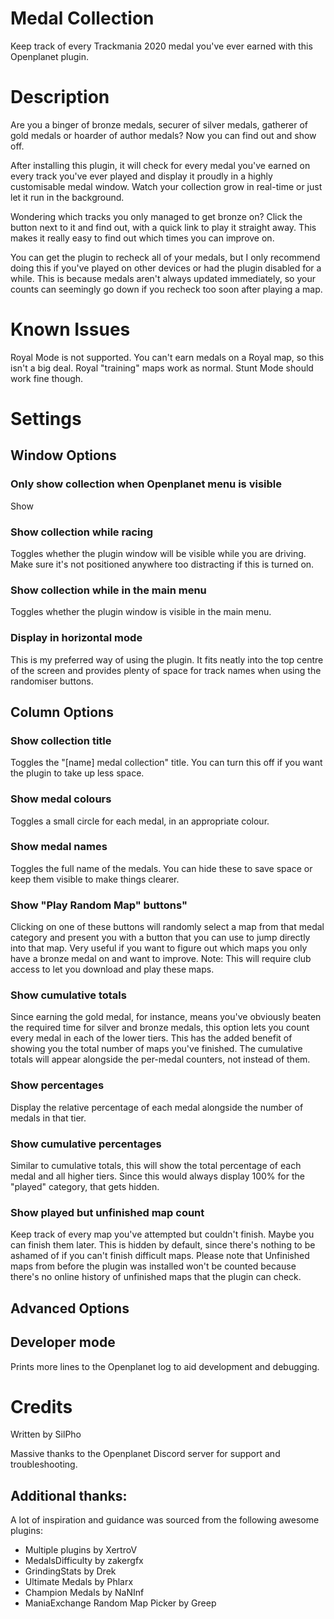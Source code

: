 # Medal Collection
Keep track of every Trackmania 2020 medal you've ever earned with this Openplanet plugin.

# Description

Are you a binger of bronze medals, securer of silver medals, gatherer of gold medals or hoarder of author medals? Now you can find out and show off.

After installing this plugin, it will check for every medal you've earned on every track you've ever played and display it proudly in a highly customisable medal window. Watch your collection grow in real-time or just let it run in the background.

Wondering which tracks you only managed to get bronze on? Click the button next to it and find out, with a quick link to play it straight away. This makes it really easy to find out which times you can improve on.

You can get the plugin to recheck all of your medals, but I only recommend doing this if you've played on other devices or had the plugin disabled for a while. This is because medals aren't always updated immediately, so your counts can seemingly go down if you recheck too soon after playing a map.

# Known Issues
Royal Mode is not supported. You can't earn medals on a Royal map, so this isn't a big deal. Royal "training" maps work as normal. Stunt Mode should work fine though.

# Settings

## Window Options

### Only show collection when Openplanet menu is visible
Show

### Show collection while racing
Toggles whether the plugin window will be visible while you are driving. Make sure it's not positioned anywhere too distracting if this is turned on.

### Show collection while in the main menu
Toggles whether the plugin window is visible in the main menu.

### Display in horizontal mode
This is my preferred way of using the plugin. It fits neatly into the top centre of the screen and provides plenty of space for track names when using the randomiser buttons.

## Column Options

### Show collection title
Toggles the "[name] medal collection" title. You can turn this off if you want the plugin to take up less space.

### Show medal colours
Toggles a small circle for each medal, in an appropriate colour.

### Show medal names
Toggles the full name of the medals. You can hide these to save space or keep them visible to make things clearer.

### Show \"Play Random Map\" buttons"
Clicking on one of these buttons will randomly select a map from that medal category and present you with a button that you can use to jump directly into that map. Very useful if you want to figure out which maps you only have a bronze medal on and want to improve.
Note: This will require club access to let you download and play these maps.

### Show cumulative totals
Since earning the gold medal, for instance, means you've obviously beaten the required time for silver and bronze medals, this option lets you count every medal in each of the lower tiers. This has the added benefit of showing you the total number of maps you've finished. The cumulative totals will appear alongside the per-medal counters, not instead of them.

### Show percentages
Display the relative percentage of each medal alongside the number of medals in that tier.

### Show cumulative percentages
Similar to cumulative totals, this will show the total percentage of each medal and all higher tiers. Since this would always display 100% for the "played" category, that gets hidden.

### Show played but unfinished map count
Keep track of every map you've attempted but couldn't finish. Maybe you can finish them later. This is hidden by default, since there's nothing to be ashamed of if you can't finish difficult maps.
Please note that Unfinished maps from before the plugin was installed won't be counted because there's no online history of unfinished maps that the plugin can check.

## Advanced Options

## Developer mode
Prints more lines to the Openplanet log to aid development and debugging.

# Credits
Written by SilPho

Massive thanks to the Openplanet Discord server for support and troubleshooting.

## Additional thanks:
A lot of inspiration and guidance was sourced from the following awesome plugins:
* Multiple plugins by XertroV
* MedalsDifficulty by zakergfx
* GrindingStats by Drek
* Ultimate Medals by Phlarx
* Champion Medals by NaNInf
* ManiaExchange Random Map Picker by Greep
